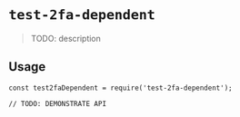 # `test-2fa-dependent`

> TODO: description

## Usage

```
const test2faDependent = require('test-2fa-dependent');

// TODO: DEMONSTRATE API
```

